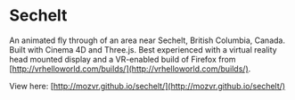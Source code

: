 # Sechelt

An animated fly through of an area near Sechelt, British Columbia, Canada. Built with Cinema 4D and Three.js. Best experienced with a virtual reality head mounted display and a VR-enabled build of Firefox from [http://vrhelloworld.com/builds/](http://vrhelloworld.com/builds/).

View here: [http://mozvr.github.io/sechelt/](http://mozvr.github.io/sechelt/)